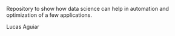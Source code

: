 Repository to show how data science can help in automation and optimization of a few applications.

Lucas Aguiar
